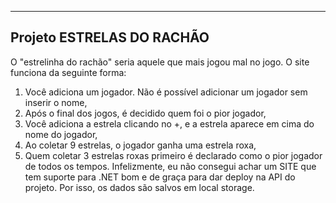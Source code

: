 --------------------------
Projeto ESTRELAS DO RACHÃO
--------------------------

O "estrelinha do rachão" seria aquele que mais jogou mal no jogo. O site funciona da seguinte forma:
  1. Você adiciona um jogador. Não é possível adicionar um jogador sem inserir o nome,
  2. Após o final dos jogos, é decidido quem foi o pior jogador,
  3. Você adiciona a estrela clicando no +, e a estrela aparece em cima do nome do jogador,
  4. Ao coletar 9 estrelas, o jogador ganha uma estrela roxa,
  5. Quem coletar 3 estrelas roxas primeiro é declarado como o pior jogador de todos os tempos.
Infelizmente, eu não consegui achar um SITE que tem suporte para .NET bom e de graça para dar deploy na API do projeto. Por isso, os dados são salvos em local storage.
